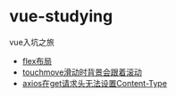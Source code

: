 # vue-studying
vue入坑之旅
* [flex布局](./src/flex/index.vue)
* [touchmove滑动时背景会跟着滚动](/src/touchomove/README.md)
* [axios在get请求头无法设置Content-Type](/src/axios/README.md)
